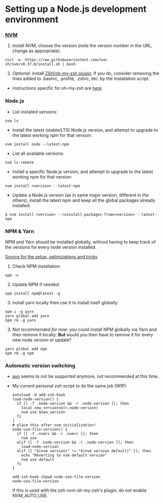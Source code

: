 # Setting up a Node.js development environment

### [NVM](https://github.com/nvm-sh/nvm)

1. Install NVM, choose the version (note the version number in the URL, change
   as appropriate).

```
curl -o- https://raw.githubusercontent.com/nvm-sh/nvm/v0.37.0/install.sh | bash
```

2. _Optional_: install [ZSH/oh-my-zsh plugin](https://github.com/lukechilds/zsh-nvm),
   if you do, consider removing the lines added to .bashrc, .profile, .zshrc,
   etc. by the installation script.

- instructions specific for oh-my-zsh are
  [here](https://github.com/lukechilds/zsh-nvm#as-an-oh-my-zsh-custom-plugin)

### Node.js

- List installed versions:

```
nvm ls
```

- Install the latest (stable/LTS) Node.js version, and attempt to upgrade to the latest
  working npm for that version:

```
nvm install node --latest-npm
```

- List all available versions:

```
nvm ls-remote
```

- Install a specific Node.js version, and attempt to upgrade to the latest
  working npm for that version:

```
nvm install <version> --latest-npm
```

- Update a Node.js version (as in same major version, different in the
  others), install the latest npm and keep all the global packages already
  installed:

```
$ nvm install <version> --reinstall-packages-from=<version> --latest-npm
```

### NPM & Yarn

NPM and Yarn should be installed globally, without having to keep track of the
versions for every node version installed.

[Source for the setup, optimizations and tricks](https://yoember.com/nodejs/the-best-way-to-install-node-js-with-yarn/#advanced-tips-for-setting-up-yarn)

1. Check NPM installation:

```
npm -v
```

2. Update NPM if needed:

```
npm install npm@latest -g
```

3. install yarn locally then use it to install itself globally:

```
npm i -g yarn
yarn global add yarn
npm rm -g yarn
```

3. _Not recommended for now_: you could install NPM globally via Yarn and then remove it locally:
   **But** would you then have to remove it for every new node version or update?

```
yarn global add npm
npm rm -g npm
```

### Automatic version switching

- [avn](https://github.com/wbyoung/avn) seems to not be supported anymore, not
  recommended at this time.

- My current personal zsh script to do the same job (WIP):

  ```
  autoload -U add-zsh-hook
  load-node-version() {
    if [[ -f .node-version && -r .node-version ]]; then
      local new_version=$(<.node-version)
      nvm use $new_version
    fi
  }
  # place this after nvm initialization!
  node-use-file-version() {
    if [[ -f .nvmrc && -r .nvmrc ]]; then
      nvm use
    elif [[ -f .node-version && -r .node-version ]]; then
      load-node-version
    elif [[ "$(nvm version)" != "$(nvm version default)" ]]; then
      echo "Reverting to nvm default version"
      nvm use default
    fi
  }

  add-zsh-hook chpwd node-use-file-version
  node-use-file-version

  ```

  If this is used with the zsh-nvm oh-my-zsh's plugin, do not enable NVM_AUTO_USE.
